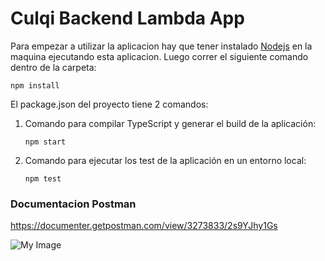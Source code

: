 # Culqi Backend Lambda App

Para empezar a utilizar la aplicacion hay que tener instalado [Nodejs](https://nodejs.org/en) en la maquina ejecutando esta aplicacion. Luego correr el siguiente comando dentro de la carpeta:

```
npm install
```

El package.json del proyecto tiene 2 comandos:

1. Comando para compilar TypeScript y generar el build de la aplicación:
   ```
   npm start
   ```
2. Comando para ejecutar los test de la aplicación en un entorno local:
   ```
   npm test
   ```

### Documentacion Postman

https://documenter.getpostman.com/view/3273833/2s9YJhy1Gs

![My Image](screens/api.png)

